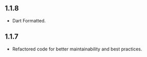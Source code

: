 ## 1.1.8

* Dart Formatted.

## 1.1.7

* Refactored code for better maintainability and best practices.